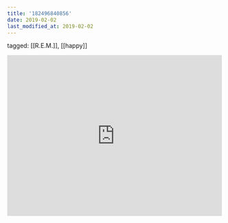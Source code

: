 ```yaml
---
title: '182496840856'
date: 2019-02-02
last_modified_at: 2019-02-02
---
```

tagged: [[R.E.M.]], [[happy]]
<iframe allow="accelerometer; autoplay; clipboard-write; encrypted-media; gyroscope; picture-in-picture" allowfullscreen="" frameborder="0" height="375" id="youtube_iframe" src="https://www.youtube.com/embed/YYOKMUTTDdA?feature=oembed&amp;enablejsapi=1&amp;origin=https://safe.txmblr.com&amp;wmode=opaque" width="500"></iframe>